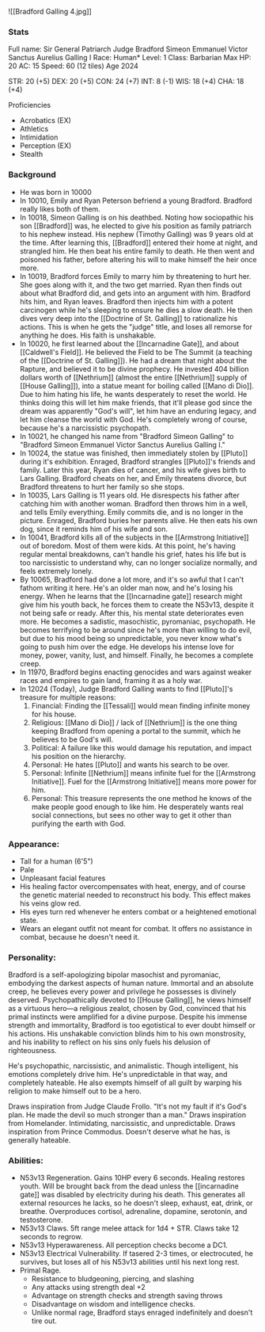 ![[Bradford Galling 4.jpg]]
### Stats
Full name: Sir General Patriarch Judge Bradford Simeon Emmanuel Victor Sanctus Aurelius Galling I 
Race: Human*
Level: 1
Class: Barbarian
Max HP: 20
AC: 15
Speed: 60 (12 tiles)
Age 2024

STR: 20 (+5)
DEX: 20 (+5)
CON: 24 (+7)
INT: 8 (-1)
WIS: 18 (+4)
CHA: 18 (+4)

Proficiencies
- Acrobatics (EX)
- Athletics
- Intimidation
- Perception (EX)
- Stealth

### Background
- He was born in 10000
- In 10010, Emily and Ryan Peterson befriend a young Bradford. Bradford really likes both of them.
- In 10018, Simeon Galling is on his deathbed. Noting how sociopathic his son [[Bradford]] was, he elected to give his position as family patriarch to his nephew instead. His nephew (Timothy Galling) was 9 years old at the time. After learning this, [[Bradford]] entered their home at night, and strangled him. He then beat his entire family to death. He then went and poisoned his father, before altering his will to make himself the heir once more. 
- In 10019, Bradford forces Emily to marry him by threatening to hurt her. She goes along with it, and the two get married. Ryan then finds out about what Bradford did, and gets into an argument with him. Bradford hits him, and Ryan leaves. Bradford then injects him with a potent carcinogen while he's sleeping to ensure he dies a slow death. He then dives very deep into the [[Doctrine of St. Galling]] to rationalize his actions. This is when he gets the "judge" title, and loses all remorse for anything he does. His faith is unshakable. 
- In 10020, he first learned about the [[Incarnadine Gate]], and about [[Caldwell's Field]]. He believed the Field to be The Summit (a teaching of the [[Doctrine of St. Galling]]). He had a dream that night about the Rapture, and believed it to be divine prophecy. He invested 404 billion dollars worth of [[Nethrium]] (almost the entire [[Nethrium]] supply of [[House Galling]]), into a statue meant for boiling called [[Mano di Dio]]. Due to him hating his life, he wants desperately to reset the world. He thinks doing this will let him make friends, that it'll please god since the dream was apparently "God's will", let him have an enduring legacy, and let him cleanse the world with God. He's completely wrong of course, because he's a narcissistic psychopath. 
- In 10021, he changed his name from "Bradford Simeon Galling" to "Bradford Simeon Emmanuel Victor Sanctus Aurelius Galling I."
- In 10024, the statue was finished, then immediately stolen by [[Pluto]] during it's exhibition. Enraged, Bradford strangles [[Pluto]]'s friends and family. Later this year, Ryan dies of cancer, and his wife gives birth to Lars Galling. Bradford cheats on her, and Emily threatens divorce, but Bradford threatens to hurt her family so she stops. 
- In 10035, Lars Galling is 11 years old. He disrespects his father after catching him with another woman. Bradford then throws him in a well, and tells Emily everything. Emily commits die, and is no longer in the picture. Enraged, Bradford buries her parents alive. He then eats his own dog, since it reminds him of his wife and son. 
- In 10041, Bradford kills all of the subjects in the [[Armstrong Initiative]] out of boredom. Most of them were kids. At this point, he's having regular mental breakdowns, can't handle his grief, hates his life but is too narcissistic to understand why, can no longer socialize normally, and feels extremely lonely. 
- By 10065, Bradford had done a lot more, and it's so awful that I can't fathom writing it here. He's an older man now, and he's losing his energy. When he learns that the [[Incarnadine gate]] research might give him his youth back, he forces them to create the N53v13, despite it not being safe or ready. After this, his mental state deteriorates even more. He becomes a sadistic, masochistic, pyromaniac, psychopath. He becomes terrifying to be around since he's more than willing to do evil, but due to his mood being so unpredictable, you never know what's going to push him over the edge. He develops his intense love for money, power, vanity, lust, and himself. Finally, he becomes a complete creep.
- In 11970, Bradford begins enacting genocides and wars against weaker races and empires to gain land, framing it as a holy war. 
- In 12024 (Today), Judge Bradford Galling wants to find [[Pluto]]'s treasure for multiple reasons:
	1. Financial: Finding the [[Tessali]] would mean finding infinite money for his house. 
	2. Religious: [[Mano di Dio]] / lack of [[Nethrium]] is the one thing keeping Bradford from opening a portal to the summit, which he believes to be God's will. 
	3. Political: A failure like this would damage his reputation, and impact his position on the hierarchy. 
	4. Personal: He hates [[Pluto]] and wants his search to be over. 
	5. Personal: Infinite [[Nethrium]] means infinite fuel for the [[Armstrong Initiative]]. Fuel for the [[Armstrong Initiative]] means more power for him. 
	6. Personal: This treasure represents the one method he knows of the make people good enough to like him. He desperately wants real social connections, but sees no other way to get it other than purifying the earth with God. 
### Appearance:
- Tall for a human (6'5")
- Pale
- Unpleasant facial features
- His healing factor overcompensates with heat, energy, and of course the genetic material needed to reconstruct his body. This effect makes his veins glow red.
- His eyes turn red whenever he enters combat or a heightened emotional state.
- Wears an elegant outfit not meant for combat. It offers no assistance in combat, because he doesn't need it. 
### Personality:
Bradford is a self-apologizing bipolar masochist and pyromaniac, embodying the darkest aspects of human nature. Immortal and an absolute creep, he believes every power and privilege he possesses is divinely deserved. Psychopathically devoted to [[House Galling]], he views himself as a virtuous hero—a religious zealot, chosen by God, convinced that his primal instincts were amplified for a divine purpose. Despite his immense strength and immortality, Bradford is too egotistical to ever doubt himself or his actions. His unshakable conviction blinds him to his own monstrosity, and his inability to reflect on his sins only fuels his delusion of righteousness. 

He's psychopathic, narcissistic, and animalistic. Though intelligent, his emotions completely drive him. He's unpredictable in that way, and completely hateable. He also exempts himself of all guilt by warping his religion to make himself out to be a hero. 

Draws inspiration from Judge Claude Frollo. "It's not my fault if it's God's plan. He made the devil so much stronger than a man."
Draws inspiration from Homelander. Intimidating, narcissistic, and unpredictable. 
Draws inspiration from Prince Commodus. Doesn't deserve what he has, is generally hateable. 

### Abilities:
- N53v13 Regeneration. Gains 10HP every 6 seconds. Healing restores youth. Will be brought back from the dead unless the [[incarnadine gate]] was disabled by electricity during his death. This generates all external resources he lacks, so he doesn't sleep, exhaust, eat, drink, or breathe. Overproduces cortisol, adrenaline, dopamine, serotonin, and testosterone.
- N53v13 Claws. 5ft range melee attack for 1d4 + STR. Claws take 12 seconds to regrow. 
- N53v13 Hyperawareness. All perception checks become a DC1. 
- N53v13 Electrical Vulnerability. If tasered 2-3 times, or electrocuted, he survives, but loses all of his N53v13 abilities until his next long rest. 
- Primal Rage. 
	- Resistance to bludgeoning, piercing, and slashing
	- Any attacks using strength deal +2
	- Advantage on strength checks and strength saving throws
	- Disadvantage on wisdom and intelligence checks.
	- Unlike normal rage, Bradford stays enraged indefinitely and doesn't tire out. 